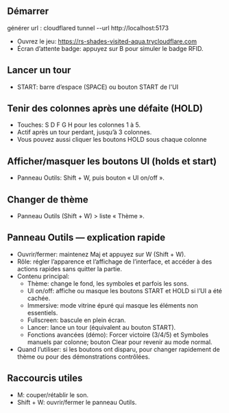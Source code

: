 ## Démarrer
générer url : 
cloudflared tunnel --url http://localhost:5173

- Ouvrez le jeu: <https://rs-shades-visited-aqua.trycloudflare.com>
- Écran d’attente badge: appuyez sur B pour simuler le badge RFID.

## Lancer un tour
- START: barre d’espace (SPACE) ou bouton START de l'UI

## Tenir des colonnes après une défaite (HOLD)
- Touches: S D F G H pour les colonnes 1 à 5.
- Actif après un tour perdant, jusqu’à 3 colonnes.
- Vous pouvez aussi cliquer les boutons HOLD sous chaque colonne

## Afficher/masquer les boutons UI (holds et start)
- Panneau Outils: Shift + W, puis bouton « UI on/off ».

## Changer de thème
- Panneau Outils (Shift + W) > liste « Thème ».

## Panneau Outils — explication rapide
- Ouvrir/fermer: maintenez Maj et appuyez sur W (Shift + W).
- Rôle: régler l’apparence et l’affichage de l’interface, et accéder à des actions rapides sans quitter la partie.
- Contenu principal:
  - Thème: change le fond, les symboles et parfois les sons.
  - UI on/off: affiche ou masque les boutons START et HOLD si l’UI a été cachée.
  - Immersive: mode vitrine épuré qui masque les éléments non essentiels.
  - Fullscreen: bascule en plein écran.
  - Lancer: lance un tour (équivalent au bouton START).
  - Fonctions avancées (démo): Forcer victoire (3/4/5) et Symboles manuels par colonne; bouton Clear pour revenir au mode normal.
- Quand l’utiliser: si les boutons ont disparu, pour changer rapidement de thème ou pour des démonstrations contrôlées.

## Raccourcis utiles
- M: couper/rétablir le son.
- Shift + W: ouvrir/fermer le panneau Outils.
